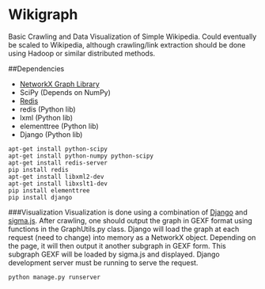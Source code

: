 Wikigraph
=========

Basic Crawling and Data Visualization of Simple Wikipedia. Could eventually be scaled to Wikipedia, although crawling/link extraction should be done using Hadoop or similar distributed methods. 

##Dependencies
- [NetworkX Graph Library]("http://www.networkx.lanl.gov")
- SciPy (Depends on NumPy)
- [Redis]("http://www.redis.io")
- redis (Python lib)
- lxml (Python lib)
- elementtree (Python lib)
- Django (Python lib)

```shell
apt-get install python-scipy
apt-get install python-numpy python-scipy
apt-get install redis-server
pip install redis
apt-get install libxml2-dev
apt-get install libxslt1-dev
pip install elementtree
pip install django
```

###Visualization
Visualization is done using a combination of [Django]("http://www.djangoproject.com") and [sigma.js]("http://www.sigmajs.org"). After crawling, one should output the graph in GEXF format using functions in the GraphUtils.py class. Django will load the graph at each request (need to change) into memory as a NetworkX object. Depending on the page, it will then output it another subgraph in GEXF form. This subgraph GEXF will be loaded by sigma.js and displayed. Django development server must be running to serve the request.
```shell
python manage.py runserver
```



